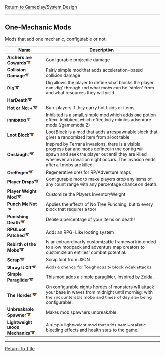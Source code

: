 [Return to Gameplay/System Design](../gameplay_system_design.md#Gameplay/System-Design)

----
## One-Mechanic Mods

Mods that add one mechanic, configurable or not.

| Name                                                                                                                   | Description                                                                                                                                                                                                                             |
| ---------------------------------------------------------------------------------------------------------------------- | --------------------------------------------------------------------------------------------------------------------------------------------------------------------------------------------------------------------------------------- |
| **Archers are Cowards**[![](/images/curseforge.png)](https://www.curseforge.com/minecraft/mc-mods/archers-are-cowards) | Configurable projectile damage                                                                                                                                                                                                          |
| **Collision Damage**[![](/images/curseforge.png)](https://www.curseforge.com/minecraft/mc-mods/collision-damage)       | Fairly simple mod that adds acceleration-based collision damage                                                                                                                                                                         |
| **Dig**[![](/images/curseforge.png)](https://www.curseforge.com/minecraft/mc-mods/dig)                                 | Dig allows the player to define what blocks the player can 'dig' through and what mobs can be 'stolen' from and what resources they will yield                                                                                          |
| **HarDeath**[![](/images/curseforge.png)](https://www.curseforge.com/minecraft/mc-mods/hardeath)                       |                                                                                                                                                                                                                                         |
| **Hot or Not +**[![](/images/curseforge.png)](https://www.curseforge.com/minecraft/mc-mods/hot-or-not-plus)            | Burn players if they carry hot fluids or items                                                                                                                                                                                          |
| **Inhibited**[![](/images/curseforge.png)](https://www.curseforge.com/minecraft/mc-mods/inhibited)                     | Inhibited is a small, simple mod which adds one potion effect: Inhibited, which effectively mimics adventure mode (/gamemode 2)                                                                                                         |
| **Loot Block**[![](/images/curseforge.png)](https://www.curseforge.com/minecraft/mc-mods/loot-block)                   | Loot Block is a mod that adds a respawnable block that gives a randomized item from a loot table                                                                                                                                                         |
| **Onslaught**[![](/images/curseforge.png)](https://www.curseforge.com/minecraft/mc-mods/onslaught)                     | Inspired by Terraria invasions, there is a visible progress bar and mobs defined in the config will spawn and seek the player out until they are killed whenever an invasion night occurs. The invasion ends after all mobs are killed. |
| **OreRegen**[![](/images/curseforge.png)](https://www.curseforge.com/minecraft/mc-mods/oreregen)                       | Regenerative ores for RP/Adventure maps                                                                                                                                                                                                 |
| **Player Drops**[![](/images/curseforge.png)](https://www.curseforge.com/minecraft/mc-mods/player-drops)               | Configurable mod to make players drop any items of any count range with any percentage chance on death.                                                                                                                                 |
| **Player Weight Mod**[![](/images/curseforge.png)](https://www.curseforge.com/minecraft/mc-mods/player-weight-mod)     | Customize the Players InventoryWeight                                                                                                                                                                                                   |
| **Punch Me Not**[![](/images/curseforge.png)](https://www.curseforge.com/minecraft/mc-mods/punch-me-not)               | Applies the effects of No Tree Punching, but to every block that requires a tool                                                                                                                                                                                          |
| **Punishing Death**[![](/images/curseforge.png)](https://www.curseforge.com/minecraft/mc-mods/punishing-death)         | Delete a percentage of your items on death!                                                                                                                                                                                                |
| **RPGLoot Patched**[![](/images/curseforge.png)](https://www.curseforge.com/minecraft/mc-mods/rpgloot-patched)         | Adds an RPG-Like looting system                                                                                                                                                                                                         |
| **Rebirth of the Mobs**[![](/images/curseforge.png)](https://www.curseforge.com/minecraft/mc-mods/rebirth-of-the-mobs) | Is an extraordinarily customizable framework intended to allow modpack and adventure map creators to customize an entities' combat potential.                                                                                              |
| **Scrap**[![](/images/curseforge.png)](https://www.curseforge.com/minecraft/mc-mods/scrap)                             | Scrap loot from JSON                                                                                                                                                                                                                    |
| **Shrug It Off**[![](/images/curseforge.png)](https://www.curseforge.com/minecraft/mc-mods/shrug-it-off)               | Adds a chance for Toughness to block weak attacks                                                                                                                                                                                       |
| **Simple Paraglider**[![](/images/curseforge.png)](https://www.curseforge.com/minecraft/mc-mods/simple-paraglider)     | This mod adds a simple paraglider, inspired by Zelda.                                                                                                                                                               |
| **The Hordes**[![](/images/curseforge.png)](https://www.curseforge.com/minecraft/mc-mods/the-hordes)                   | On configurable nights hordes of monsters will attack your base in waves from midnight until morning, with the encounterable mobs and times of day also being configurable.                                                           |
| **Unbreakable Spawner**[![](/images/curseforge.png)](https://www.curseforge.com/minecraft/mc-mods/unbreakable-spawner) | Makes mob spawners unbreakable.                                                                                                                                                                                                         |
| **Lightweight Blood Mechanics**[![](/images/curseforge.png)](https://www.curseforge.com/minecraft/mc-mods/lightweight-blood-mechanics)     | A simple lightweight mod that adds semi-realistic bleeding effects and health stats to the game.                                                                                             |                                                                                                                                                                                    |

----
[Return To Title](#One-Mechanic-Mods)